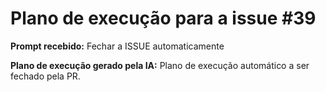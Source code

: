 # Plano de execução para a issue #39

**Prompt recebido:** Fechar a ISSUE automaticamente

**Plano de execução gerado pela IA:**
Plano de execução automático a ser fechado pela PR.
